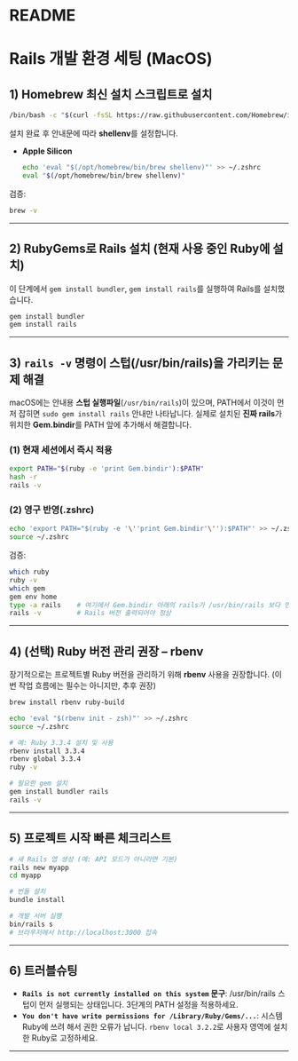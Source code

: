 # README

# Rails 개발 환경 세팅 (MacOS)


## 1) Homebrew 최신 설치 스크립트로 설치
```bash
/bin/bash -c "$(curl -fsSL https://raw.githubusercontent.com/Homebrew/install/HEAD/install.sh)"
```

설치 완료 후 안내문에 따라 **shellenv**를 설정합니다.

* **Apple Silicon**

  ```bash
  echo 'eval "$(/opt/homebrew/bin/brew shellenv)"' >> ~/.zshrc
  eval "$(/opt/homebrew/bin/brew shellenv)"
  ```

검증:

```bash
brew -v
```
---

## 2) RubyGems로 Rails 설치 (현재 사용 중인 Ruby에 설치)

이 단계에서 `gem install bundler`, `gem install rails`를 실행하여 Rails를 설치했습니다.

```bash
gem install bundler
gem install rails
```
---

## 3) `rails -v` 명령이 스텁(/usr/bin/rails)을 가리키는 문제 해결

macOS에는 안내용 **스텁 실행파일**(`/usr/bin/rails`)이 있으며, PATH에서 이것이 먼저 잡히면 `sudo gem install rails` 안내만 나타납니다. 실제로 설치된 **진짜 rails**가 위치한 **Gem.bindir**를 PATH 앞에 추가해서 해결합니다.

### (1) 현재 세션에서 즉시 적용

```bash
export PATH="$(ruby -e 'print Gem.bindir'):$PATH"
hash -r
rails -v
```

### (2) 영구 반영(.zshrc)

```bash
echo 'export PATH="$(ruby -e '\''print Gem.bindir'\''):$PATH"' >> ~/.zshrc
source ~/.zshrc
```

검증:

```bash
which ruby
ruby -v
which gem
gem env home
type -a rails    # 여기에서 Gem.bindir 아래의 rails가 /usr/bin/rails 보다 먼저 나와야 정상
rails -v         # Rails 버전 출력되어야 정상
```

---

## 4) (선택) Ruby 버전 관리 권장 – rbenv

장기적으로는 프로젝트별 Ruby 버전을 관리하기 위해 **rbenv** 사용을 권장합니다. (이번 작업 흐름에는 필수는 아니지만, 추후 권장)

```bash
brew install rbenv ruby-build

echo 'eval "$(rbenv init - zsh)"' >> ~/.zshrc
source ~/.zshrc

# 예: Ruby 3.3.4 설치 및 사용
rbenv install 3.3.4
rbenv global 3.3.4
ruby -v

# 필요한 gem 설치
gem install bundler rails
rails -v
```

---

## 5) 프로젝트 시작 빠른 체크리스트

```bash
# 새 Rails 앱 생성 (예: API 모드가 아니라면 기본)
rails new myapp
cd myapp

# 번들 설치
bundle install

# 개발 서버 실행
bin/rails s
# 브라우저에서 http://localhost:3000 접속
```

---

## 6) 트러블슈팅

* **`Rails is not currently installed on this system` 문구**: /usr/bin/rails 스텁이 먼저 실행되는 상태입니다. 3단계의 PATH 설정을 적용하세요.
* **`You don't have write permissions for /Library/Ruby/Gems/...`**: 시스템 Ruby에 쓰려 해서 권한 오류가 납니다. `rbenv local 3.2.2`로 사용자 영역에 설치한 Ruby로 고정하세요.

---

